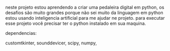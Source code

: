 neste projeto estou aprendendo a criar uma pedaleira digital em python, os desafios são muito grandes porque não sei muito da linguagem em python estou usando inteligencia artificial para me ajudar ne projeto.
para executar esse projeto você precisar ter o python instalado em sua maquina.

dependencias:

customtkinter,
sounddevicer,
scipy,
numpy,


